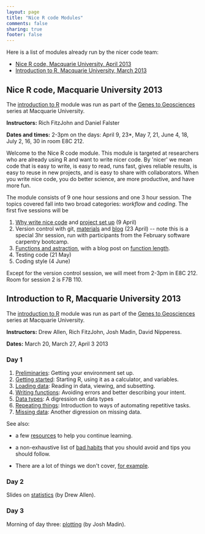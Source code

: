 ```yaml
---
layout: page
title: "Nice R code Modules"
comments: false
sharing: true
footer: false
---
```


Here is a list of modules already run by the nicer code team: 

- [Nice R code, Macquarie University, April 2013](#nice-r-code-macquarie-university-2013)
- [Introduction to R, Macquarie University, March 2013](#introduction-to-r-macquarie-university-2013)

## Nice R code, Macquarie University 2013 ##

The [introduction to R](http://www.gg.mq.edu.au/rep/#GG_R_modules)
module was run as part of the 
[Genes to Geosciences](http://www.gg.mq.edu.au) series at Macquarie 
University.

**Instructors:** Rich FitzJohn and Daniel Falster

**Dates and times:** 2-3pm on the days: April 9, 23*, May 7, 21, June 4, 18, July 2, 16, 30 in room E8C 212.  

Welcome to the Nice R code module. This module is targeted at researchers who 
are already using R and want to write nicer code. By 'nicer' we mean code that 
is easy to write, is easy to read, runs fast, gives reliable results, is easy 
to reuse in new projects, and is easy to share with collaborators. When you 
write nice code, you do better science, are more productive, and have more fun.

The  module consists of 9 one hour sessions and one 3 hour session. 
The topics covered fall into two broad categories: *workflow* and
*coding*. The first five sessions will be 

1. [Why write nice code](../blog/2013-04-05-why-nice-code/) and [project set up](../blog/2013-04-05-projects/) (9 April)
2. Version control with git, [materials](../git/) and [blog](../blog/2013-04-23-git/) (23 April) -- note this is a special 3hr
session, run with participants from the February software carpentry
bootcamp.
4. [Functions and astraction](/guides/functions), with a blog post on
[function length](/blog/2013-05-07-how-long-is-a-function").
5. Testing code (21 May)
3. Coding style (4 June)

Except for the version control session, we will meet from 2-3pm in E8C
212. Room for session 2 is F7B 110.

## Introduction to R, Macquarie University 2013

The [introduction to R](http://www.gg.mq.edu.au/rep/#GG_R_modules)
module was run as part of the 
[Genes to Geosciences](http://www.gg.mq.edu.au) series at Macquarie 
University.

**Instructors:** Drew Allen, Rich FitzJohn, Josh Madin, David Nipperess.

**Dates:** March 20, March 27, April 3 2013

### Day 1
1. [Preliminaries](../intro/preliminaries.html): Getting your environment set
   up.
2. [Getting started](../intro/getting-started.html): Starting R, using it as
   a calculator, and variables.
3. [Loading data](../intro/loading-data.html): Reading in data, viewing, and
   subsetting.
4. [Writing functions](../intro/writing-functions.html): Avoiding errors and
   better describing your intent.
5. [Data types](../intro/data-types.html): A digression on data types
6. [Repeating things](../intro/repeating-things.html): Introduction to ways of
   automating repetitive tasks.
7. [Missing data](../intro/missing-data.html): Another digression on missing
   data.

See also:

* a few [resources](../intro/resources.html) to help you continue
learning.

* a non-exhaustive list of [bad habits](../intro/bad-habits.html)
that you should avoid and tips you should follow.

* There are a lot of things we don't cover, [for example](../intro/not-covered.html).

### Day 2

Slides on [statistics](../intro/stats.html) (by Drew Allen).

### Day 3
Morning of day three: [plotting](../intro/plotting.html) (by Josh Madin).

